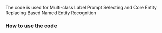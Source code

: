 The code is used for Multi-class Label Prompt Selecting and Core Entity Replacing Based Named Entity Recognition
### How to use the code


